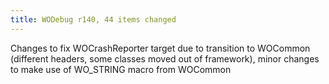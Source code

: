 ```yaml
---
title: WODebug r140, 44 items changed
---
```


Changes to fix WOCrashReporter target due to transition to WOCommon (different headers, some classes moved out of framework), minor changes to make use of WO\_STRING macro from WOCommon
